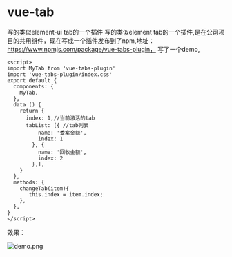 # vue-tab
写的类似element-ui tab的一个插件
写的类似element tab的一个插件,是在公司项目的共用组件，现在写成一个插件发布到了npm,地址：https://www.npmjs.com/package/vue-tabs-plugin，
写了一个demo,
    <template>
      <div>
        <MyTab :tabIndex="index" :tabList="tabList" @changeTab="changeTab"></MyTab>
      </div>
    </template>

    <script>
    import MyTab from 'vue-tabs-plugin'
    import 'vue-tabs-plugin/index.css'
    export default {
      components: {
        MyTab,
      },
      data () {
        return {
          index: 1,//当前激活的tab
          tabList: [{ //tab列表
              name: '委案金额',
              index: 1
            }, {
              name: '回收金额',
              index: 2
            },],
        }
      },
      methods: {
        changeTab(item){
           this.index = item.index;
        },
      },
    }
    </script>
效果：


      
![demo.png](https://upload-images.jianshu.io/upload_images/13382831-9209445c8125fd20.png?imageMogr2/auto-orient/strip%7CimageView2/2/w/1240)

      


